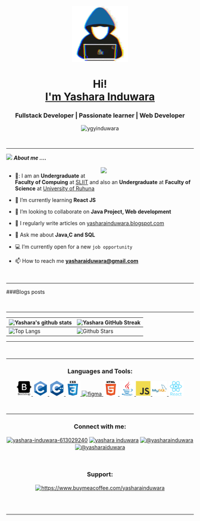 
<p align="center"> <img src = "https://github.com/0xAbdulKhalid/0xAbdulKhalid/raw/main/assets/mdImages/about_me.gif" width = 150px ></p>
<h1 align="center" >Hi!<br> <a href="https://github.com/YGYInduwara">I'm Yashara Induwara<a></h1>
<h3 align="center">Fullstack Developer | Passionate learner | Web Developer</h3>

<p align="center"> <img src="https://komarev.com/ghpvc/?username=ygyinduwara&label=Profile%20views&color=0e75b6&style=flat" alt="ygyinduwara" /> </p><br>
<hr>

<img src="https://media.giphy.com/media/iY8CRBdQXODJSCERIr/giphy.gif" width="30px">&nbsp;***About me ....***
<br><br>
<picture><img align="right" src="https://github.com/7oSkaaa/7oSkaaa/blob/main/Images/Right_Side.gif?raw=true" width = 250px></picture>

- 🏫: I am an **Undergraduate** at **Faculty of Compuing** at [SLIIT](https://www.sliit.lk/) and also an **Undergraduate** at **Faculty of Science** at [University of Ruhuna](https://ruh.ac.lk/)

- 🌱 I’m currently learning **React JS** 

- 👯 I’m looking to collaborate on **Java Project, Web development**

- 📝 I regularly write articles on [yasharainduwara.blogspot.com](yasharainduwara.blogspot.com)

- 💬 Ask me about **Java,C and SQL**
  
- :computer: I’m currently open for a new `job opportunity`
  
- 📫 How to reach me **yasharaiduwara@gmail.com**
<br>
<hr>

###Blogs posts
<!-- BLOG-POST-LIST:START -->
<!-- BLOG-POST-LIST:END -->



<br>
<hr>

| ![Yashara's github stats](https://github-readme-stats.vercel.app/api?username=ygyinduwarashow_icons=true&theme=tokyonight) | ![Yashara GitHub Streak](https://github-readme-streak-stats.herokuapp.com/?user=ygyinduwara&theme=tokyonight) |
| --- | --- |
| ![Top Langs](https://github-readme-stats.vercel.app/api/top-langs/?username=ygyinduwara&theme=tokyonight) | ![Github Stars](https://github-readme-stats.vercel.app/api?username=ygyinduwara&show_icons=true&locale=en&count_private=true&hide_rank=true&custom_title=My%20GitHub%20Stats&disable_animations=true&theme=tokyonight) |
 <hr>
<br>



 <hr>
<h3 align="center">Languages and Tools:</h3>
<p align="center"> <a href="https://getbootstrap.com" target="_blank" rel="noreferrer"> <img src="https://raw.githubusercontent.com/devicons/devicon/master/icons/bootstrap/bootstrap-plain-wordmark.svg" alt="bootstrap" width="40" height="40"/> </a> <a href="https://www.cprogramming.com/" target="_blank" rel="noreferrer"> <img src="https://raw.githubusercontent.com/devicons/devicon/master/icons/c/c-original.svg" alt="c" width="40" height="40"/> </a> <a href="https://www.w3schools.com/cpp/" target="_blank" rel="noreferrer"> <img src="https://raw.githubusercontent.com/devicons/devicon/master/icons/cplusplus/cplusplus-original.svg" alt="cplusplus" width="40" height="40"/> </a> <a href="https://www.w3schools.com/css/" target="_blank" rel="noreferrer"> <img src="https://raw.githubusercontent.com/devicons/devicon/master/icons/css3/css3-original-wordmark.svg" alt="css3" width="40" height="40"/> </a> <a href="https://www.figma.com/" target="_blank" rel="noreferrer"> <img src="https://www.vectorlogo.zone/logos/figma/figma-icon.svg" alt="figma" width="40" height="40"/> </a> <a href="https://www.w3.org/html/" target="_blank" rel="noreferrer"> <img src="https://raw.githubusercontent.com/devicons/devicon/master/icons/html5/html5-original-wordmark.svg" alt="html5" width="40" height="40"/> </a> <a href="https://www.java.com" target="_blank" rel="noreferrer"> <img src="https://raw.githubusercontent.com/devicons/devicon/master/icons/java/java-original.svg" alt="java" width="40" height="40"/> </a> <a href="https://developer.mozilla.org/en-US/docs/Web/JavaScript" target="_blank" rel="noreferrer"> <img src="https://raw.githubusercontent.com/devicons/devicon/master/icons/javascript/javascript-original.svg" alt="javascript" width="40" height="40"/> </a> <a href="https://www.mysql.com/" target="_blank" rel="noreferrer"> <img src="https://raw.githubusercontent.com/devicons/devicon/master/icons/mysql/mysql-original-wordmark.svg" alt="mysql" width="40" height="40"/> </a> <a href="https://reactjs.org/" target="_blank" rel="noreferrer"> <img src="https://raw.githubusercontent.com/devicons/devicon/master/icons/react/react-original-wordmark.svg" alt="react" width="40" height="40"/> </a> </p>
<br> <hr>
<h3 align="center">Connect with me:</h3>
<p align="center">
<a href="https://linkedin.com/in/yashara-induwara-613029240" target="blank"><img align="center" src="https://raw.githubusercontent.com/rahuldkjain/github-profile-readme-generator/master/src/images/icons/Social/linked-in-alt.svg" alt="yashara-induwara-613029240" height="30" width="40" /></a>
<a href="https://fb.com/yashara induwara" target="blank"><img align="center" src="https://raw.githubusercontent.com/rahuldkjain/github-profile-readme-generator/master/src/images/icons/Social/facebook.svg" alt="yashara induwara" height="30" width="40" /></a>
<a href="https://medium.com/@yasharainduwara" target="blank"><img align="center" src="https://raw.githubusercontent.com/rahuldkjain/github-profile-readme-generator/master/src/images/icons/Social/medium.svg" alt="@yasharainduwara" height="30" width="40" /></a>
<a href="https://www.hackerrank.com/@yasharaiduwara" target="blank"><img align="center" src="https://raw.githubusercontent.com/rahuldkjain/github-profile-readme-generator/master/src/images/icons/Social/hackerrank.svg" alt="@yasharaiduwara" height="30" width="40" /></a>
</p><br>

<h3 align="center">Support:</h3>
<p align="center"><a href="https://www.buymeacoffee.com/https://www.buymeacoffee.com/yasharainduwara"> <img align="center" src="https://cdn.buymeacoffee.com/buttons/v2/default-yellow.png" height="50" width="210" alt="https://www.buymeacoffee.com/yasharainduwara" /></a></p><br><br>
 <hr>
